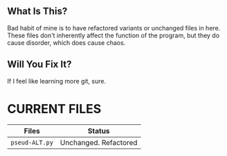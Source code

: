 ## What Is This?
Bad habit of mine is to have refactored variants or unchanged
files in here. These files don't inherently affect the function
of the program, but they do cause disorder, which does cause
chaos. 

## Will You Fix It?
If I feel like learning more git, sure.

# CURRENT FILES

| Files    | Status  |
| -------- | ------- |
| `pseud-ALT.py`  | Unchanged. Refactored    |